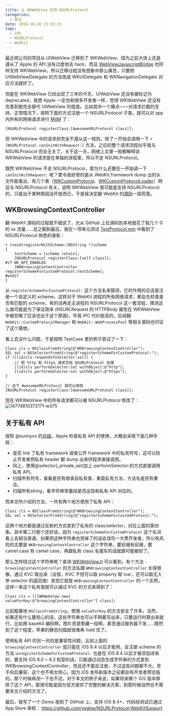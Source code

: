 ```yaml
---
title: 让 WKWebView 支持 NSURLProtocol
categories:
  - 笔记
date: 2016-10-26 23:53:25
tags:
  - iOS
  - NSURLProtocol
  - WebKit
---
```


最近把公司的项目从 UIWebView 迁移到了 WKWebView，因为之前大体上还是遵从了 Apple 的 API 没有过度地去 hack，而且 [WebViewJavascriptBridge](https://github.com/marcuswestin/WebViewJavascriptBridge) 也同样支持 WKWebView，所以迁移过程没有想象中那么痛苦，只要把 UIWebViewDelegate 的方法改成 WKUIDelegate 和 WKNavigationDelegate 对应方法就好了。

<!-- more -->

但是在 WKWebView 已经出现了三年的今天，UIWebView 还没有被标记为 deprecated，我想 Apple 一定也和很多开发者一样，觉得 WKWebView 还没有完善到能完全替代 UIWebView 的程度。比如其中一个痛点——对请求拦截的支持，正常情况下，按照下面的方式注册一个 NSURLProtocol 子类，就可以对 app 内所有的网络请求进行 [MitM](https://en.wikipedia.org/wiki/Man-in-the-middle_attack) 了：

```objc
[NSURLProtocol registerClass:[AwesomeURLProtocol class]];
```

但 WKWebView 中的请求却完全不遵从这一规则，除了一开始会调用一下 `+ [NSURLProtocol canInitWithRequest:]` 方法，之后的整个请求流程似乎就与 NSURLProtocol 完全无关了。关于这一点，网络上文章一般都解释说 WKWebView 的请求是在单独的进程里，所以不走 NSURLProtocol。

既然 WKWebView 不走 NSURLProtocol，那为什么还要在一开始调一下 `canInitWithRequest:` 呢？更令我好奇的是从 WebKit.framework dump 出的头文件能看出，有几个类（[WKCustomProtocol](https://github.com/JaviSoto/iOS10-Runtime-Headers/blob/master/Frameworks/WebKit.framework/WKCustomProtocol.h)、[WKCustomProtocolLoader](https://github.com/JaviSoto/iOS10-Runtime-Headers/blob/master/Frameworks/WebKit.framework/WKCustomProtocolLoader.h)）明显与 NSURLProtocol 有关，说明 WKWebView 很可能是支持 NSURLProtocol 的，只是出于某种原因没开放而已，于是我决定翻 WebKit 的[源码](https://github.com/WebKit/webkit)一探究竟。

## WKBrowsingContextController

翻 WebKit 源码的过程就不细说了，光从 GitHub 上拉源码到本地就花了我几个 G 的 ss 流量……总之翻到最后，我在一项单元测试 [TestProtocol.mm](https://github.com/WebKit/webkit/blob/master/Tools/TestWebKitAPI/cocoa/TestProtocol.mm) 中看到了 NSURLProtocol 熟悉的身影：

```objc
+ (void)registerWithScheme:(NSString *)scheme
{
    testScheme = [scheme retain];
    [NSURLProtocol registerClass:[self class]];
#if WK_API_ENABLED
    [WKBrowsingContextController registerSchemeForCustomProtocol:testScheme];
#endif
}
```

从 `registerSchemeForCustomProtocol:` 这个方法名来猜测，它的作用的应该是注册一个自定义的 scheme，这样对于 WebKit 进程的所有网络请求，都会先检查是否有匹配的 scheme，有的话再走主进程的 NSURLProtocol 这一套流程，猜测这么做可能是为了保证效率 (NSURLRequest 的 HTTPBody 属性在 WKWebView 中被忽略了应该也出于这个原因)，毕竟 IPC 代价挺高的。后续翻 `WebKit::CustomProtocolManager` 和 `WebKit::WebProcessPool` 等相关源码也印证了这个猜想。

看上去没什么问题，于是按照 TestCase 里的例子尝试了一下：

```objc
Class cls = NSClassFromString(@"WKBrowsingContextController");
SEL sel = NSSelectorFromString(@"registerSchemeForCustomProtocol:");
if ([(id)cls respondsToSelector:sel]) {
    // 把 http 和 https 请求交给 NSURLProtocol 处理
    [(id)cls performSelector:sel withObject:@"http"];
    [(id)cls performSelector:sel withObject:@"https"];
}

// 这下 AwesomeURLProtocol 就可以用啦
[NSURLProtocol registerClass:[AwesomeURLProtocol class]];
```

现在 WKWebView 中的所有请求都可以被 NSURLProtocol 修改了：
![14774810372171-w375](/images/2016/14774810372171.jpg)



## 关于私有 API

按照 @sunnyxx 的[总结](http://blog.sunnyxx.com/2015/06/07/fullscreen-pop-gesture/)，Apple 检查私有 API 的使用，大概会采取下面几种手段：

- 是否 link 了私有 framework 或者公开 framework 中的私有符号，这可以防止开发者把私有 header 都 dump 出来供程序直接调用。
- 同上，使用@selector(_private_sel)加上-performSelector:的方式直接调用私有 API。
- 扫描所有符号，查看是否有继承自私有类，重载私有方法，方法名是否有重合。
- 扫描所有string，看字符串常量段是否出现和私有 API 对应的。

而本文所介绍的方法，一共有两个地方使用了私有 API：

```objc
Class cls = NSClassFromString(@"WKBrowsingContextController");
SEL sel = NSSelectorFromString(@"registerSchemeForCustomProtocol:");
```

这两个地方都是通过反射的方式拿到了私有的 class/selector，对应上面的第四条。其中第二行那个还好说，因为 `registerSchemeForCustomProtocol` 这个名词看上去相当普通，如果把这种字符串也禁掉了的话会误伤一大票开发者，所以有风险的主要是 `WKBrowsingContextController` 这个字符串，要前缀有前缀，要 camel case 有 camel case，再跟私有 class 名撞车的话就跟可能被拒了。

那么怎样绕过这个字符串呢？查询 [WKWebView.h](https://github.com/JaviSoto/iOS10-Runtime-Headers/blob/master/Frameworks/WebKit.framework/WKWebView.h) 可以看到，有个方法 `- browsingContextController` 的方法名跟 `WKBrowsingContextController` 长得很像，通过 KVC 取出来（没错，KVC 不但可以取 property 取 ivar，还可以取无入参 selector 的返回值）发现它就是 `WKBrowsingContextController` 的一个实例，这样一来这个私有类就可以通过 KVC 的方式来得到了：

```objc
Class cls = [[[WKWebView new] valueForKey:@"browsingContextController"] class];
```

比起粗暴地 `NSClassFromString`，使用 `valueForKey` 的方法安全了许多。当然，如果还有什么要担心的话，这些字符串也可以不明着写出来，只要运行时算出来就行，比如用 base64 编码啊，图片资源里藏一段啊，甚至通过服务器下发……既然到了这个程度，苹果的静态扫描就很难再 hold 住了。

使用私有 API 的另一风险是兼容性问题，比如上面的 `browsingContextController` 就只能在 iOS 8.4 以后才能用，反注册 scheme 的方法 `unregisterSchemeForCustomProtocol:` 也是在 iOS 8.4 以后才被添加进来的，要支持 iOS 8.0 ~ 8.3 机型的话，只能通过动态生成字符串的方式拿到 WKBrowsingContextController，而且还不能反注册，不过这些问题都不大。至于向后兼容，这个也不用太担心，因为 iOS 发布新版本之前都会有开发者预览版的，那个时候再测一下也不迟。对于本文的例子来说，如果将来哪个 iOS 版本移除了这个 API，那很可能是因为官方提供了完整的解决方案，到那时候自然也不需要本文介绍的方法了。

最后，我写了一个 Demo 放到了 GitHub 上，支持 iOS 8.4+，代码经测试已通过 App Store 审核：
https://github.com/yeatse/NSURLProtocol-WebKitSupport

